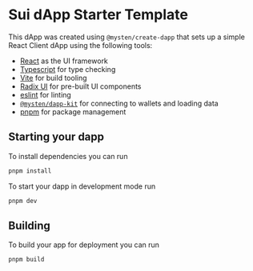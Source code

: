 # Sui dApp Starter Template

This dApp was created using `@mysten/create-dapp` that sets up a simple React
Client dApp using the following tools:

- [React](https://react.dev/) as the UI framework
- [Typescript](https://www.typescriptlang.org/) for type checking
- [Vite](https://vitejs.dev/) for build tooling
- [Radix UI](https://www.radix-ui.com/) for pre-built UI components
- [eslint](https://eslint.org/) for linting
- [`@mysten/dapp-kit`](https://sui-typescript-docs.vercel.app/dapp-kit) for
  connecting to wallets and loading data
- [pnpm](https://pnpm.io/) for package management

## Starting your dapp

To install dependencies you can run

```bash
pnpm install
```

To start your dapp in development mode run

```bash
pnpm dev
```

## Building

To build your app for deployment you can run

```bash
pnpm build
```
